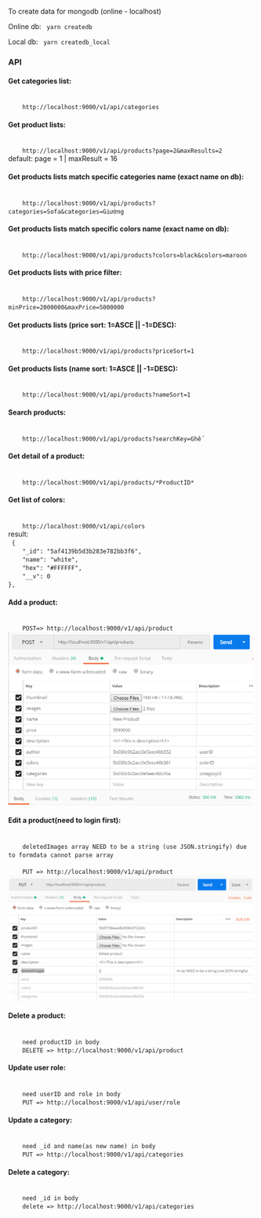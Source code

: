To create data for mongodb (online - localhost)

Online db:
<code>
    yarn createdb
</code>

Local db:
<code>
    yarn createdb_local
</code>

<h3>API</h3>

<h4> Get categories list: </h4>
<code>
    http://localhost:9000/v1/api/categories
</code>


<h4> Get product lists: </h4>
<code>
    http://localhost:9000/v1/api/products?page=2&maxResults=2
</code>
default: page = 1 | maxResult = 16

<h4> Get products lists match specific categories name (exact name on db): </h4>
<code>
    http://localhost:9000/v1/api/products?categories=Sofa&categories=Giường
</code>

<h4> Get products lists match specific colors name (exact name on db): </h4>
<code>
    http://localhost:9000/v1/api/products?colors=black&colors=maroon
</code>

<h4> Get products lists with price filter: </h4>
<code>
    http://localhost:9000/v1/api/products?minPrice=2000000&maxPrice=5000000
</code>

<h4> Get products lists (price sort: 1=ASCE || -1=DESC): </h4>
<code>
    http://localhost:9000/v1/api/products?priceSort=1
</code>

<h4> Get products lists (name sort: 1=ASCE || -1=DESC): </h4>
<code>
    http://localhost:9000/v1/api/products?nameSort=1
</code>

<h4> Search products: </h4>
<code>
    http://localhost:9000/v1/api/products?searchKey=Ghế
</code>

<h4> Get detail of a product: </h4>
<code>
    http://localhost:9000/v1/api/products/*ProductID*
</code>

<h4> Get list of colors: </h4>
<code>
    http://localhost:9000/v1/api/colors
</code>
result:
<code>
 {
    "_id": "5af4139b5d3b283e782bb3f6",
    "name": "white",
    "hex": "#FFFFFF",
    "__v": 0
},
</code>

<h4> Add a product: </h4>
<code>
    POST=> http://localhost:9000/v1/api/product
</code>
<img src="mdResources/addProduct.PNG" width="500"></img>


<h4> Edit a product(need to login first): </h4>
<code>
    deletedImages array NEED to be a string (use JSON.stringify) due to formdata cannot parse array</br>
    PUT => http://localhost:9000/v1/api/product
</code>
<img src="mdResources/editProduct.PNG" width="500"></img>

<h4> Delete a product: </h4>
<code>
    need productID in body
    DELETE => http://localhost:9000/v1/api/product
</code>

<h4>Update user role: </h4>
<code>
    need userID and role in body
    PUT => http://localhost:9000/v1/api/user/role
</code>

<h4>Update a category: </h4>
<code>
    need _id and name(as new name) in body
    PUT => http://localhost:9000/v1/api/categories
</code>

<h4>Delete a category: </h4>
<code>
    need _id in body
    delete => http://localhost:9000/v1/api/categories
</code>
